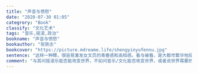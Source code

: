 ```yaml
---
title: "声音与愤怒"
date: "2020-07-30 01:05"
categrory: "Book"
classify: "文化艺术"
tags: "音乐,摇滚,政治"
bookname: "声音与愤怒"
bookauthor: "张铁志"
bookcover: "https://picture.mdreame.life/shengyinyufennu.jpg"
sentence: "这样一种瞟，很容易激发女文员的青春感和高档感。看与被看，是大都市繁华地段活跃又无声的社交活动。被看就是价值。"
comment: "与其问摇滚乐能否能改变世界，不如问音乐/文化能否改变世界，或者说世界需要的是怎样的文化。回答这个问题本身需要的不是某种态度的声明，而是回归到个人的开放视角。相比报导式的音乐记录，张的偏理想主义的评论好看些。"
---
```


